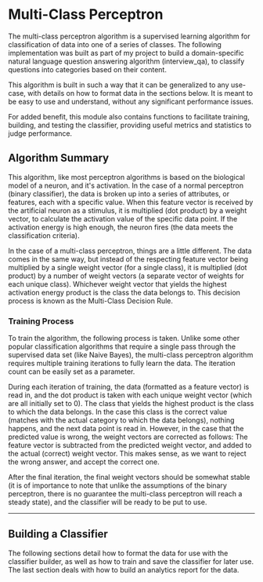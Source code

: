 # Multi-Class Perceptron

The multi-class perceptron algorithm is a supervised learning algorithm for classification of data into one of a series
of classes. The following implementation was built as part of my project to build a domain-specific natural language
question answering algorithm (interview_qa), to classify questions into categories based on their content.

This algorithm is built in such a way that it can be generalized to any use-case, with details on how to format data
in the sections below. It is meant to be easy to use and understand, without any significant performance issues.

For added benefit, this module also contains functions to facilitate training, building, and testing the classifier,
providing useful metrics and statistics to judge performance.

## Algorithm Summary ##

This algorithm, like most perceptron algorithms is based on the biological model of a neuron, and it's activation. In
the case of a normal perceptron (binary classifier), the data is broken up into a series of attributes, or features,
each with a specific value. When this feature vector is received by the artificial neuron as a stimulus, it is
multiplied (dot product) by a weight vector, to calculate the activation value of the specific data point. If the
activation energy is high enough, the neuron fires (the data meets the classification criteria).

In the case of a multi-class perceptron, things are a little different. The data comes in the same way, but instead of
the respecting feature vector being multiplied by a single weight vector (for a single class), it is multiplied
(dot product) by a number of weight vectors (a separate vector of weights for each unique class). Whichever weight vector
that yields the highest activation energy product is the class the data belongs to. This decision process is known as
the Multi-Class Decision Rule.

### Training Process ###

To train the algorithm, the following process is taken. Unlike some other popular classification algorithms that require
a single pass through the supervised data set (like Naive Bayes), the multi-class perceptron algorithm requires multiple
training iterations to fully learn the data. The iteration count can be easily set as a parameter.

During each iteration of training, the data (formatted as a feature vector) is read in, and the dot product is taken
with each unique weight vector (which are all initially set to 0). The class that yields the highest product is the class
to which the data belongs. In the case this class is the correct value (matches with the actual category to which the
data belongs), nothing happens, and the next data point is read in. However, in the case that the predicted value is
wrong, the weight vectors are corrected as follows: The feature vector is subtracted from the predicted weight vector,
and added to the actual (correct) weight vector. This makes sense, as we want to reject the wrong answer, and accept the
correct one.

After the final iteration, the final weight vectors should be somewhat stable (it is of importance to note that unlike
the assumptions of the binary perceptron, there is no guarantee the multi-class perceptron will reach a steady state),
and the classifier will be ready to be put to use.

------------------------------------------------------------------------------------------------------------------------

## Building a Classifier ##

The following sections detail how to format the data for use with the classifier builder, as well as how to train and
save the classifier for later use. The last section deals with how to build an analytics report for the data.
